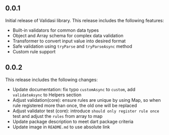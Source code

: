 ## 0.0.1

Initial release of Validasi library. This release includes the following features:

- Built-in validators for common data types
- Object and Array schema for complex data validation
- Transformer to convert input value into desired format
- Safe validation using `tryParse` and `tryParseAsync` method
- Custom rule support

## 0.0.2

This release includes the following changes:

- Update documentation: fix typo `customAsync` to `custom`, add `validateAsync` to Helpers section
- Adjust validation(core): ensure rules are unique by using Map, so when rule registered more than once, the old one will be replaced
- Adjust validator test (core):
introduce `should only register rule once` test and adjust the `rules` from array to map
- Update package description to meet dart package criteria
- Update image in `README.md` to use absolute link